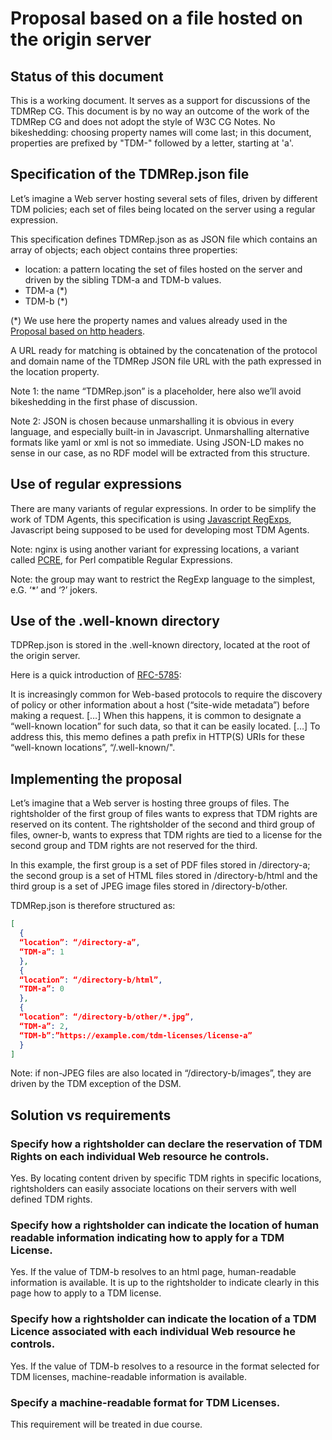 # Proposal based on a file hosted on the origin server

## Status of this document

This is a working document. It serves as a support for discussions of the TDMRep CG.
This document is by no way an outcome of the work of the TDMRep CG and does not adopt the style of W3C CG Notes.
No bikeshedding: choosing property names will come last; in this document, properties are prefixed by "TDM-" followed by a letter, starting at 'a'.

## Specification of the TDMRep.json file 

Let’s imagine a Web server hosting several sets of files, driven by different TDM policies; each set of files being located on the server using a regular expression. 

This specification defines TDMRep.json as as JSON file which contains an array of objects; each object contains three properties: 

- location: a pattern locating the set of files hosted on the server and driven by the sibling TDM-a and TDM-b values.
- TDM-a (*)
- TDM-b (*)

(*) We use here the property names and values already used in the [Proposal based on http headers](./proposal-http-headers.md).

A URL ready for matching is obtained by the concatenation of the protocol and domain name of the TDMRep JSON file URL with the path expressed in the location property.

Note 1: the name “TDMRep.json” is a placeholder, here also we’ll avoid bikeshedding in the first phase of discussion. 

Note 2: JSON is chosen because unmarshalling it is obvious in every language, and especially built-in in Javascript. Unmarshalling alternative formats like yaml or xml is not so immediate. Using JSON-LD makes no sense in our case, as no RDF model will be extracted from this structure. 

## Use of regular expressions

There are many variants of regular expressions. In order to be simplify the work of TDM Agents, this specification is using [Javascript RegExps](https://developer.mozilla.org/en-US/docs/Web/JavaScript/Guide/Regular_Expressions), Javascript being supposed to be used for developing most TDM Agents. 

Note: nginx is using another variant for expressing locations, a variant called [PCRE](https://www.pcre.org), for Perl compatible Regular Expressions. 

Note: the group may want to restrict the RegExp language to the simplest, e.G. ‘*’ and ‘?’ jokers. 

## Use of the .well-known directory

TDPRep.json is stored in the .well-known directory, located at the root of the origin server. 

Here is a quick introduction of [RFC-5785](https://tools.ietf.org/html/rfc5785):

It is increasingly common for Web-based protocols to require the discovery of policy or other information about a host (“site-wide metadata”) before making a request.
[…]
When this happens, it is common to designate a “well-known location” for such data, so that it can be easily located.
[…]
To address this, this memo defines a path prefix in HTTP(S) URIs for these “well-known locations”, “/.well-known/".

## Implementing the proposal

Let’s imagine that a Web server is hosting three groups of files. The rightsholder  of the first group of files wants to express that TDM rights are reserved on its content. The rightsholder of the second and third group of files, owner-b, wants to express that TDM rights are tied to a license for the second group and TDM rights are not reserved for the third.

In this example, the first group is a set of PDF files stored in /directory-a; the second group is a set of HTML files stored in /directory-b/html and the third group is a set of JPEG image files stored in /directory-b/other. 

TDMRep.json is therefore structured as: 

```json
[
  {
  “location”: “/directory-a”,
  “TDM-a”: 1
  },
  {
  “location”: “/directory-b/html”,
  “TDM-a”: 0
  },
  {
  “location”: “/directory-b/other/*.jpg”,
  “TDM-a”: 2,
  “TDM-b”:”https://example.com/tdm-licenses/license-a”
  }
]
```

Note:  if non-JPEG files are also located in “/directory-b/images”, they are driven by the TDM exception of the DSM. 

## Solution vs requirements

### Specify how a rightsholder can declare the reservation of TDM Rights on each individual Web resource he controls.

Yes. By locating content driven by specific TDM rights in specific locations, rightsholders can easily associate locations on their servers with well defined TDM rights.

### Specify how a rightsholder can indicate the location of human readable information indicating how to apply for a TDM License.

Yes. If the value of TDM-b resolves to an html page, human-readable information is available. It is up to the rightsholder to indicate clearly in this page how to apply to a TDM license.

### Specify how a rightsholder can indicate the location of a TDM Licence associated with each individual Web resource he controls.

Yes. If the value of TDM-b resolves to a resource in the format selected for TDM licenses, machine-readable information is available.

### Specify a machine-readable format for TDM Licenses.

This requirement will be treated in due course.

